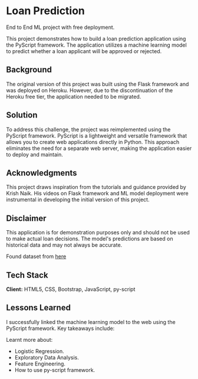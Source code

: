 
# Loan Prediction

End to End ML project with free deployment.

This project demonstrates how to build a loan prediction application using the PyScript framework. The application utilizes a machine learning model to predict whether a loan applicant will be approved or rejected.

## Background
The original version of this project was built using the Flask framework and was deployed on Heroku. However, due to the discontinuation of the Heroku free tier, the application needed to be migrated.

## Solution
To address this challenge, the project was reimplemented using the PyScript framework. PyScript is a lightweight and versatile framework that allows you to create web applications directly in Python. This approach eliminates the need for a separate web server, making the application easier to deploy and maintain.

## Acknowledgments
This project draws inspiration from the tutorials and guidance provided by Krish Naik. His videos on Flask framework and ML model deployment were instrumental in developing the initial version of this project.

## Disclaimer
This application is for demonstration purposes only and should not be used to make actual loan decisions. The model's predictions are based on historical data and may not always be accurate.


Found dataset from [here](https://www.kaggle.com/altruistdelhite04/loan-prediction-problem-dataset)

## Tech Stack

**Client:** HTML5, CSS, Bootstrap, JavaScript, py-script
  
## Lessons Learned

I successfully linked the machine learning model to the web using the PyScript framework. Key takeaways include:

Learnt more about:
* Logistic Regression.
* Exploratory Data Analysis.
* Feature Engineering.
* How to use py-script framework.




